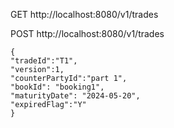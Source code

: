 GET http://localhost:8080/v1/trades

POST http://localhost:8080/v1/trades 
```
{ 
"tradeId":"T1", 
"version":1, 
"counterPartyId":"part 1",
"bookId": "booking1", 
"maturityDate": "2024-05-20", 
"expiredFlag":"Y" 
}
```